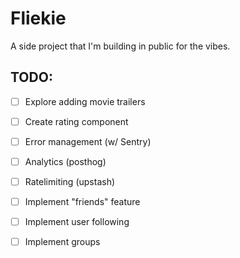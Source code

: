 # Fliekie

A side project that I'm building in public for the vibes.

## TODO:

- [ ] Explore adding movie trailers
- [ ] Create rating component

- [ ] Error management (w/ Sentry)
- [ ] Analytics (posthog)
- [ ] Ratelimiting (upstash)

- [ ] Implement "friends" feature
- [ ] Implement user following
- [ ] Implement groups
